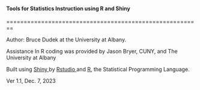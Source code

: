 <script type="text/javascript" async
src="https://cdnjs.cloudflare.com/ajax/libs/mathjax/2.7.1/MathJax.js?config=TeX-MML-AM_CHTML
"></script>

#### Tools for Statistics Instruction using R and Shiny
========================================================

Author:  Bruce Dudek at the University at Albany.

Assistance In R coding was provided by Jason Bryer, CUNY, and The University at Albany 

Built using <a href="http://www.rstudio.com/shiny" target="_blank"> Shiny </a> by <a href="http://www.rstudio.com/" target="_blank">Rstudio </a> and <a href="http://www.r-project.org/" target="_blank">R</a>, the Statistical Programming Language.




Ver 1.1, Dec. 7, 2023
